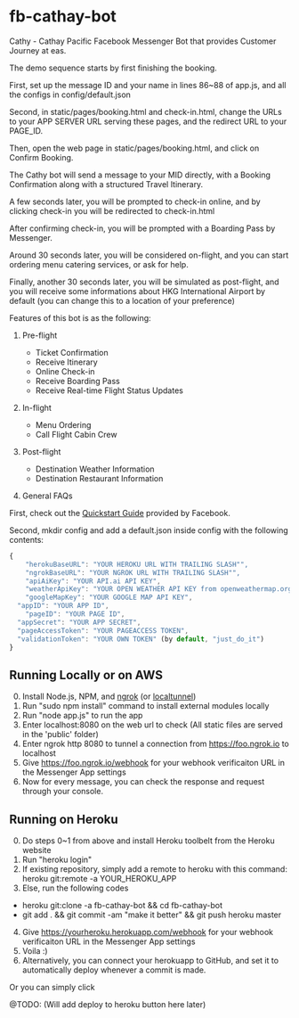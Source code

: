 # fb-cathay-bot
Cathy - Cathay Pacific Facebook Messenger Bot that provides Customer Journey at eas.

The demo sequence starts by first finishing the booking.

First, set up the message ID and your name in lines 86~88 of app.js, and all the configs in config/default.json

Second, in static/pages/booking.html and check-in.html, change the URLs to your APP SERVER URL serving these pages, and the redirect URL to your PAGE_ID.

Then, open the web page in static/pages/booking.html, and click on Confirm Booking.

The Cathy bot will send a message to your MID directly, with a Booking Confirmation along with a structured Travel Itinerary.

A few seconds later, you will be prompted to check-in online, and by clicking check-in you will be redirected to check-in.html

After confirming check-in, you will be prompted with a Boarding Pass by Messenger.

Around 30 seconds later, you will be considered on-flight, and you can start ordering menu catering services, or ask for help.

Finally, another 30 seconds later, you will be simulated as post-flight, and you will receive some informations about HKG International Airport by default (you can change this to a location of your preference)


Features of this bot is as the following:

1. Pre-flight
	- Ticket Confirmation
	- Receive Itinerary
	- Online Check-in
	- Receive Boarding Pass
	- Receive Real-time Flight Status Updates

2. In-flight
 	- Menu Ordering
 	- Call Flight Cabin Crew

3. Post-flight
	- Destination Weather Information
	- Destination Restaurant Information

4. General FAQs

First, check out the [Quickstart Guide](https://developers.facebook.com/docs/messenger-platform/quickstart) provided by Facebook.

Second, mkdir config and add a default.json inside config with the following contents:

```javascript
{
	"herokuBaseURL": "YOUR HEROKU URL WITH TRAILING SLASH"",
	"ngrokBaseURL": "YOUR NGROK URL WITH TRAILING SLASH"",
	"apiAiKey": "YOUR API.ai API KEY",
	"weatherApiKey": "YOUR OPEN WEATHER API KEY from openweathermap.org/api",
	"googleMapKey": "YOUR GOOGLE MAP API KEY",
  "appID": "YOUR APP ID",
 	"pageID": "YOUR PAGE ID",
  "appSecret": "YOUR APP SECRET",
  "pageAccessToken": "YOUR PAGEACCESS TOKEN",
  "validationToken": "YOUR OWN TOKEN" (by default, "just_do_it")
}
```

## Running Locally or on AWS
0. Install Node.js, NPM, and [ngrok](https://ngrok.com/) (or [localtunnel](https://localtunnel.me/))
1. Run "sudo npm install" command to install external modules locally
2. Run "node app.js" to run the app
3. Enter localhost:8080 on the web url to check (All static files are served in the 'public' folder)
4. Enter ngrok http 8080 to tunnel a connection from https://foo.ngrok.io to localhost
5. Give https://foo.ngrok.io/webhook for your webhook verificaiton URL in the Messenger App settings
6. Now for every message, you can check the response and request through your console.

## Running on Heroku
0. Do steps 0~1 from above and install Heroku toolbelt from the Heroku website
1. Run "heroku login"
2. If existing repository, simply add a remote to heroku with this command: heroku git:remote -a YOUR_HEROKU_APP
3. Else, run the following codes

  - heroku git:clone -a fb-cathay-bot && cd fb-cathay-bot
  - git add . && git commit -am "make it better" && git push heroku master

4. Give https://yourheroku.herokuapp.com/webhook for your webhook verificaiton URL in the Messenger App settings
5. Voila :)
6. Alternatively, you can connect your herokuapp to GitHub, and set it to automatically deploy whenever a commit is made.

Or you can simply click

@TODO: (Will add deploy to heroku button here later)